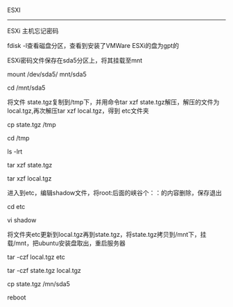 ESXI

---

ESXi 主机忘记密码

fdisk -l查看磁盘分区，查看到安装了VMWare ESXi的盘为gpt的

ESXi密码文件保存在sda5分区上，将其挂载至mnt

mount  /dev/sda5/ mnt/sda5

cd /mnt/sda5

将文件 state.tgz复制到/tmp下，并用命令tar xzf state.tgz解压，解压的文件为local.tgz,再次解压tar xzf local.tgz，得到 etc文件夹

cp state.tgz /tmp

cd /tmp

ls -lrt

tar xzf state.tgz

tar xzf  local.tgz

进入到etc，编辑shadow文件，将root:后面的峡谷个：：的内容删除，保存退出

cd etc 

vi shadow

将文件夹etc更新到local.tgz再到state.tgz，将state.tgz拷贝到/mnt下，挂载/mnt，把ubuntu安装盘取出，重启服务器

tar -czf local.tgz etc

tar -czf   state.tgz local.tgz  

cp state.tgz  /mn/sda5

reboot
